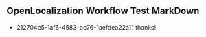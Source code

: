 ## OpenLocalization Workflow Test MarkDown
* 212704c5-1af6-4583-bc76-1aefdea22a11 thanks!

<!--HONumber=Aug16_HO1-->


